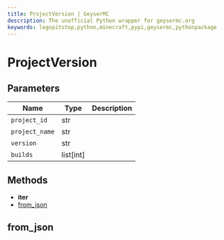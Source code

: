 ```yaml
---
title: ProjectVersion | GeyserMC
description: The unofficial Python wrapper for geysermc.org
keywords: legopitstop,python,minecraft,pypi,geysermc,pythonpackage
---
```


# ProjectVersion

## Parameters

| Name           | Type      | Description |
| -------------- | --------- | ----------- |
| `project_id`   | str       |             |
| `project_name` | str       |             |
| `version`      | str       |             |
| `builds`       | list[int] |             |

## Methods

- **iter**
- [from_json](#from_json)

## from_json
